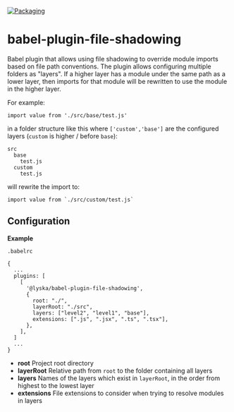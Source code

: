 [![Packaging](https://github.com/lyska/npm-babel-plugin-file-shadowing/actions/workflows/packaging.yml/badge.svg)](https://github.com/lyska/npm-babel-plugin-file-shadowing/actions/workflows/packaging.yml)

# babel-plugin-file-shadowing

Babel plugin that allows using file shadowing to override module imports based on file path conventions.
The plugin allows configuring multiple folders as "layers". If a higher layer has a module under the same path as a lower layer, then imports for that module will be rewritten to use the module in the higher layer.

For example:

```
import value from './src/base/test.js'
```

in a folder structure like this where `['custom','base']` are the configured layers (`custom` is higher / before `base`):

```
src
  base
    test.js
  custom
    test.js
```

will rewrite the import to:

```
import value from `./src/custom/test.js`
```

## Configuration

**Example**

`.babelrc`

```
{
  ...
  plugins: [
    [
      '@lyska/babel-plugin-file-shadowing',
      {
        root: "./",
        layerRoot: "./src",
        layers: ["level2", "level1", "base"],
        extensions: [".js", ".jsx", ".ts", ".tsx"],
      },
    ],
  ]
  ...
}
```

- **root** Project root directory
- **layerRoot** Relative path from `root` to the folder containing all layers
- **layers** Names of the layers which exist in `layerRoot`, in the order from highest to the lowest layer
- **extensions** File extensions to consider when trying to resolve modules in layers
